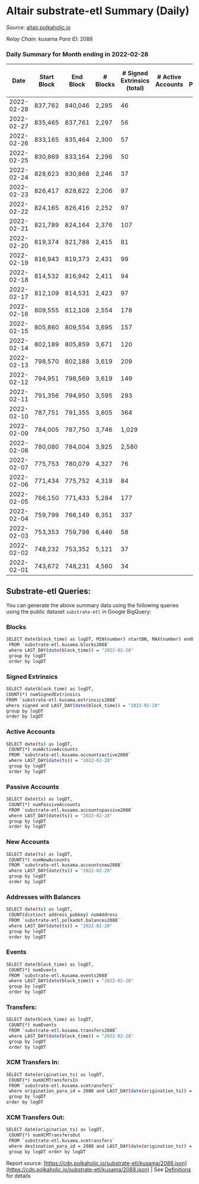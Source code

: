 # Altair substrate-etl Summary (Daily)

_Source_: [altair.polkaholic.io](https://altair.polkaholic.io)

*Relay Chain*: kusama
*Para ID*: 2088



### Daily Summary for Month ending in 2022-02-28


| Date | Start Block | End Block | # Blocks | # Signed Extrinsics (total) | # Active Accounts | # Passive | # New | # Addresses with Balances | # Events | # Transfers | # XCM Transfers In | # XCM Transfers Out | Issues | 
| ---- | ----------- | --------- | -------- | --------------------------- | ----------------- | --------- | ----- | ------------------------- | -------- | ----------- | ------------------ | ------------------- | ------ |
| 2022-02-28 | 837,762 | 840,046 | 2,285 | 46 |  |  |  | 21,277 | 4,866 | 32 ($41,399.36) |   |   |  |
| 2022-02-27 | 835,465 | 837,761 | 2,297 | 56 |  |  |  | 21,268 | 4,907 | 29 ($27,152.85) |   |   |  |
| 2022-02-26 | 833,165 | 835,464 | 2,300 | 57 |  |  |  | 21,263 | 4,878 | 31 ($3,495.79) |   |   |  |
| 2022-02-25 | 830,869 | 833,164 | 2,296 | 50 |  |  |  | 21,259 | 4,866 | 37 ($3,921.90) |   |   |  |
| 2022-02-24 | 828,623 | 830,868 | 2,246 | 37 |  |  |  | 21,255 | 4,746 | 26 ($3,366.71) |   |   |  |
| 2022-02-23 | 826,417 | 828,622 | 2,206 | 97 |  |  |  | 21,248 | 4,954 | 78 ($6,979.34) |   |   |  |
| 2022-02-22 | 824,165 | 826,416 | 2,252 | 97 |  |  |  | 21,241 | 5,009 | 61 ($13,545.62) |   |   |  |
| 2022-02-21 | 821,789 | 824,164 | 2,376 | 107 |  |  |  | 21,231 | 5,413 | 92 ($40,601.99) |   |   |  |
| 2022-02-20 | 819,374 | 821,788 | 2,415 | 81 |  |  |  | 21,184 | 5,335 | 68 ($6,221.00) |   |   |  |
| 2022-02-19 | 816,943 | 819,373 | 2,431 | 99 |  |  |  | 21,176 | 5,497 | 80 ($8,852.15) |   |   |  |
| 2022-02-18 | 814,532 | 816,942 | 2,411 | 94 |  |  |  | 21,171 | 5,345 | 59 ($61,360.25) |   |   |  |
| 2022-02-17 | 812,109 | 814,531 | 2,423 | 97 |  |  |  | 21,162 | 5,483 | 78 ($34,657.83) |   |   |  |
| 2022-02-16 | 809,555 | 812,108 | 2,554 | 178 |  |  |  | 21,146 | 6,115 | 142 ($69,313.26) |   |   |  |
| 2022-02-15 | 805,860 | 809,554 | 3,695 | 157 |  |  |  | 21,133 | 8,333 | 108 ($25,828.37) |   |   |  |
| 2022-02-14 | 802,189 | 805,859 | 3,671 | 120 |  |  |  | 21,112 | 8,133 | 102 ($13,414.54) |   |   |  |
| 2022-02-13 | 798,570 | 802,188 | 3,619 | 209 |  |  |  | 21,097 | 8,257 | 136 ($11,995.69) |   |   |  |
| 2022-02-12 | 794,951 | 798,569 | 3,619 | 149 |  |  |  | 21,087 | 8,444 | 154 ($22,426.30) |   |   |  |
| 2022-02-11 | 791,356 | 794,950 | 3,595 | 293 |  |  |  | 21,047 | 8,928 | 233 ($58,902.97) |   |   |  |
| 2022-02-10 | 787,751 | 791,355 | 3,605 | 364 |  |  |  | 21,035 | 9,562 | 310 ($46,200.24) |   |   |  |
| 2022-02-09 | 784,005 | 787,750 | 3,746 | 1,029 |  |  |  | 20,989 | 13,812 | 860 ($782,141.41) |   |   |  |
| 2022-02-08 | 780,080 | 784,004 | 3,925 | 2,580 |  |  |  | 20,879 | 21,603 | 2,026 ($808,882.65) |   |   |  |
| 2022-02-07 | 775,753 | 780,079 | 4,327 | 76 |  |  |  | 20,811 | 9,180 | 33 ($3,562.72) |   |   |  |
| 2022-02-06 | 771,434 | 775,752 | 4,319 | 84 |  |  |  | 20,791 | 9,077 | 19 ($713.67) |   |   |  |
| 2022-02-05 | 766,150 | 771,433 | 5,284 | 177 |  |  |  | 20,782 | 11,408 | 115 ($44,588.10) |   |   |  |
| 2022-02-04 | 759,799 | 766,149 | 6,351 | 337 |  |  |  | 20,761 | 14,149 | 162 ($578,309.97) |   |   |  |
| 2022-02-03 | 753,353 | 759,798 | 6,446 | 58 |  |  |  | 20,742 | 13,192 | 11 ($1,092,090.97) |   |   |  |
| 2022-02-02 | 748,232 | 753,352 | 5,121 | 37 |  |  |  | 20,731 | 10,510 | 14 ($1,260.42) |   |   |  |
| 2022-02-01 | 743,672 | 748,231 | 4,560 | 34 |  |  |  | 20,717 | 9,368 | 13 ($358.77) |   |   |  |

## Substrate-etl Queries:
You can generate the above summary data using the following queries using the public dataset `substrate-etl` in Google BigQuery:

### Blocks
```bash
SELECT date(block_time) as logDT, MIN(number) startBN, MAX(number) endBN, COUNT(*) numBlocks 
 FROM `substrate-etl.kusama.blocks2088`  
 where LAST_DAY(date(block_time)) = "2022-02-28" 
 group by logDT 
 order by logDT
```

### Signed Extrinsics
```bash
SELECT date(block_time) as logDT, 
COUNT(*) numSignedExtrinsics 
FROM `substrate-etl.kusama.extrinsics2088`  
where signed and LAST_DAY(date(block_time)) = "2022-02-28" 
group by logDT 
order by logDT
```

### Active Accounts
```bash
SELECT date(ts) as logDT, 
 COUNT(*) numActiveAccounts 
 FROM `substrate-etl.kusama.accountsactive2088` 
 where LAST_DAY(date(ts)) = "2022-02-28" 
 group by logDT 
 order by logDT
```

### Passive Accounts
```bash
SELECT date(ts) as logDT, 
 COUNT(*) numPassiveAccounts 
 FROM `substrate-etl.kusama.accountspassive2088` 
 where LAST_DAY(date(ts)) = "2022-02-28" 
 group by logDT 
 order by logDT
```

### New Accounts
```bash
SELECT date(ts) as logDT, 
 COUNT(*) numNewAccounts 
 FROM `substrate-etl.kusama.accountsnew2088` 
 where LAST_DAY(date(ts)) = "2022-02-28" 
 group by logDT
 order by logDT
```

### Addresses with Balances
```bash
SELECT date(ts) as logDT,
 COUNT(distinct address_pubkey) numAddress 
 FROM `substrate-etl.polkadot.balances2088` 
 where LAST_DAY(date(ts)) = "2022-02-28" 
 group by logDT 
 order by logDT
```

### Events
```bash
SELECT date(block_time) as logDT, 
 COUNT(*) numEvents 
 FROM `substrate-etl.kusama.events2088` 
 where LAST_DAY(date(block_time)) = "2022-02-28" 
 group by logDT 
 order by logDT
```

### Transfers:
```bash
SELECT date(block_time) as logDT, 
 COUNT(*) numEvents 
 FROM `substrate-etl.kusama.transfers2088` 
 where LAST_DAY(date(block_time)) = "2022-02-28" 
 group by logDT 
 order by logDT
```

### XCM Transfers In:
```bash
SELECT date(origination_ts) as logDT, 
 COUNT(*) numXCMTransfersIn 
 FROM `substrate-etl.kusama.xcmtransfers` 
 where origination_para_id = 2088 and LAST_DAY(date(origination_ts)) = "2022-02-28" 
 group by logDT 
order by logDT
```

### XCM Transfers Out:
```bash
SELECT date(origination_ts) as logDT, 
 COUNT(*) numXCMTransfersOut 
 FROM `substrate-etl.kusama.xcmtransfers` 
 where destination_para_id = 2088 and LAST_DAY(date(origination_ts)) = "2022-02-28" 
 group by logDT order by logDT
```


Report source: [https://cdn.polkaholic.io/substrate-etl/kusama/2088.json](https://cdn.polkaholic.io/substrate-etl/kusama/2088.json) | See [Definitions](/DEFINITIONS.md) for details
